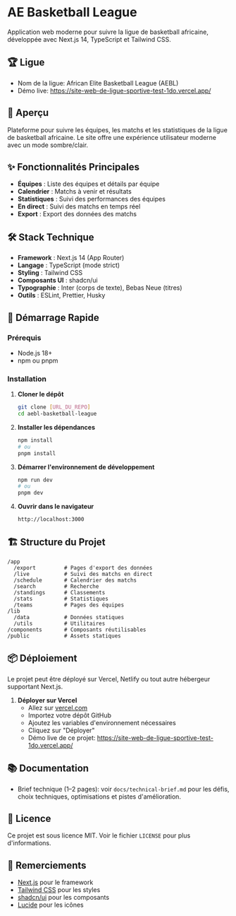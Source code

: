 # AE Basketball League

Application web moderne pour suivre la ligue de basketball africaine, développée avec Next.js 14, TypeScript et Tailwind CSS.

## 🏆 Ligue

- Nom de la ligue: African Elite Basketball League (AEBL)
- Démo live: https://site-web-de-ligue-sportive-test-1do.vercel.app/

## 🏀 Aperçu

Plateforme pour suivre les équipes, les matchs et les statistiques de la ligue de basketball africaine. Le site offre une expérience utilisateur moderne avec un mode sombre/clair.

## ✨ Fonctionnalités Principales

- **Équipes** : Liste des équipes et détails par équipe
- **Calendrier** : Matchs à venir et résultats
- **Statistiques** : Suivi des performances des équipes
- **En direct** : Suivi des matchs en temps réel
- **Export** : Export des données des matchs

## 🛠️ Stack Technique

- **Framework** : Next.js 14 (App Router)
- **Langage** : TypeScript (mode strict)
- **Styling** : Tailwind CSS
- **Composants UI** : shadcn/ui
- **Typographie** : Inter (corps de texte), Bebas Neue (titres)
- **Outils** : ESLint, Prettier, Husky

## 🚀 Démarrage Rapide

### Prérequis

- Node.js 18+
- npm ou pnpm

### Installation

1. **Cloner le dépôt**

   ```bash
   git clone [URL_DU_REPO]
   cd aebl-basketball-league
   ```

2. **Installer les dépendances**

   ```bash
   npm install
   # ou
   pnpm install
   ```

3. **Démarrer l'environnement de développement**

   ```bash
   npm run dev
   # ou
   pnpm dev
   ```

4. **Ouvrir dans le navigateur**
   ```
   http://localhost:3000
   ```

## 🏗️ Structure du Projet

```
/app
  /export         # Pages d'export des données
  /live           # Suivi des matchs en direct
  /schedule       # Calendrier des matchs
  /search         # Recherche
  /standings      # Classements
  /stats          # Statistiques
  /teams          # Pages des équipes
/lib
  /data           # Données statiques
  /utils          # Utilitaires
/components       # Composants réutilisables
/public           # Assets statiques
```

## 📦 Déploiement

Le projet peut être déployé sur Vercel, Netlify ou tout autre hébergeur supportant Next.js.

1. **Déployer sur Vercel**
   - Allez sur [vercel.com](https://vercel.com)
   - Importez votre dépôt GitHub
   - Ajoutez les variables d'environnement nécessaires
   - Cliquez sur "Déployer"
   - Démo live de ce projet: https://site-web-de-ligue-sportive-test-1do.vercel.app/

## 📚 Documentation

- Brief technique (1–2 pages): voir `docs/technical-brief.md` pour les défis, choix techniques, optimisations et pistes d'amélioration.

## 📝 Licence

Ce projet est sous licence MIT. Voir le fichier `LICENSE` pour plus d'informations.

## 🙏 Remerciements

- [Next.js](https://nextjs.org/) pour le framework
- [Tailwind CSS](https://tailwindcss.com/) pour les styles
- [shadcn/ui](https://ui.shadcn.com/) pour les composants
- [Lucide](https://lucide.dev/) pour les icônes
